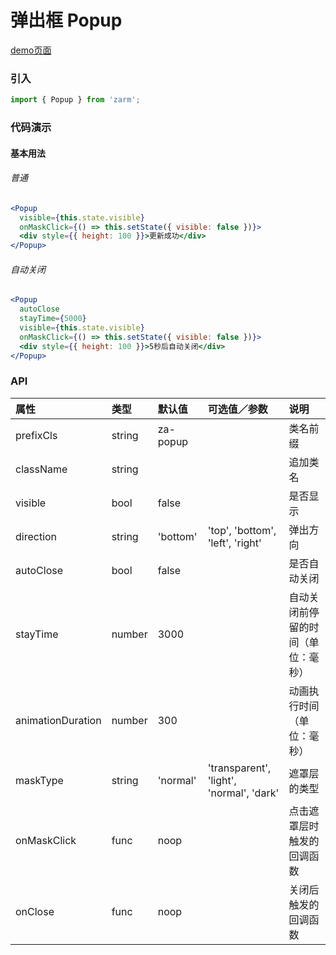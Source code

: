 # 弹出框 Popup

[demo页面](https://zhongantecheng.github.io/zarm/#/popup)

### 引入

```js
import { Popup } from 'zarm';
```

### 代码演示

#### 基本用法

###### 普通
```jsx
<Popup
  visible={this.state.visible}
  onMaskClick={() => this.setState({ visible: false })}>
  <div style={{ height: 100 }}>更新成功</div>
</Popup>
```

###### 自动关闭
```jsx
<Popup
  autoClose
  stayTime={5000}
  visible={this.state.visible}
  onMaskClick={() => this.setState({ visible: false })}>
  <div style={{ height: 100 }}>5秒后自动关闭</div>
</Popup>
```

### API

| 属性 | 类型 | 默认值 | 可选值／参数 | 说明 |
| :--- | :--- | :--- | :--- | :--- |
| prefixCls | string | za-popup | | 类名前缀 |
| className | string | | | 追加类名 |
| visible | bool | false | | 是否显示 |
| direction | string | 'bottom' | 'top', 'bottom', 'left', 'right' | 弹出方向 |
| autoClose | bool | false | | 是否自动关闭 |
| stayTime | number | 3000 | | 自动关闭前停留的时间（单位：毫秒） |
| animationDuration | number | 300 | | 动画执行时间（单位：毫秒） |
| maskType | string | 'normal' | 'transparent', 'light', 'normal', 'dark' | 遮罩层的类型 |
| onMaskClick | func | noop | | 点击遮罩层时触发的回调函数 |
| onClose | func | noop | | 关闭后触发的回调函数 |



